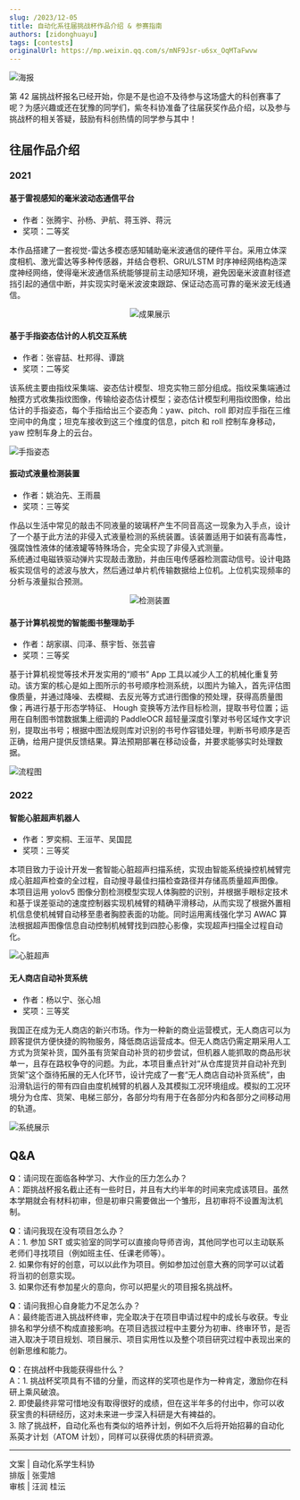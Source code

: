 ```yaml
---
slug: /2023/12-05
title: 自动化系往届挑战杯作品介绍 & 参赛指南
authors: [zidonghuayu]
tags: [contests]
originalUrl: https://mp.weixin.qq.com/s/mNF9Jsr-u6sx_OqMTaFwvw
---
```


![海报](img/1.webp)

第 42 届挑战杯报名已经开始，你是不是也迫不及待参与这场盛大的科创赛事了呢？为感兴趣或还在犹豫的同学们，紫冬科协准备了往届获奖作品介绍，以及参与挑战杯的相关答疑，鼓励有科创热情的同学参与其中！

<!--truncate-->

## 往届作品介绍

### 2021

#### 基于雷视感知的毫米波动态通信平台

- 作者：张腾宇、孙杨、尹航、蒋玉骅、蒋沅
- 奖项：二等奖

本作品搭建了一套视觉-雷达多模态感知辅助毫米波通信的硬件平台。采用立体深度相机、激光雷达等多种传感器，并结合卷积、GRU/LSTM 时序神经网络构造深度神经网络，使得毫米波通信系统能够提前主动感知环境，避免因毫米波直射径遮挡引起的通信中断，并实现实时毫米波波束跟踪、保证动态高可靠的毫米波无线通信。<center>

![成果展示](img/2.png)</center>

#### 基于手指姿态估计的人机交互系统

- 作者：张睿喆、杜邦得、谭跳
- 奖项：二等奖

该系统主要由指纹采集端、姿态估计模型、坦克实物三部分组成。指纹采集端通过触摸方式收集指纹图像，传输给姿态估计模型；姿态估计模型利用指纹图像，给出估计的手指姿态，每个手指给出三个姿态角：yaw、pitch、roll 即对应手指在三维空间中的角度；坦克车接收到这三个维度的信息，pitch 和 roll 控制车身移动，yaw 控制车身上的云台。

![手指姿态](img/3.png)

#### 振动式液量检测装置

- 作者：姚泊先、王雨晨
- 奖项：三等奖

作品以生活中常见的敲击不同液量的玻璃杯产生不同音高这一现象为入手点，设计了一个基于此方法的非侵入式液量检测的系统装置。该装置适用于如装有高毒性，强腐蚀性液体的储液罐等特殊场合，完全实现了非侵入式测量。  
系统通过电磁铁驱动弹片实现敲击激励，并由压电传感器检测震动信号。设计电路板实现信号的滤波与放大，然后通过单片机传输数据给上位机。上位机实现频率的分析与液量拟合预测。<center>

![检测装置](img/4.png)</center>

#### 基于计算机视觉的智能图书整理助手

- 作者：胡家祺、闫泽、蔡宇哲、张芸睿
- 奖项：三等奖

基于计算机视觉等技术开发实用的“顺书” App 工具以减少人工的机械化重复劳动。该方案的核心是如上图所示的书号顺序检测系统，以图片为输入，首先评估图像质量，并通过降噪、去模糊、去反光等方式进行图像的预处理，获得高质量图像；再进行基于形态学特征、 Hough 变换等方法作目标检测，提取书号位置；运用在自制图书馆数据集上细调的 PaddleOCR 超轻量深度引擎对书号区域作文字识别，提取出书号；根据中图法规则库对识别的书号作容错处理，判断书号顺序是否正确，给用户提供反馈结果。算法预期部署在移动设备，并要求能够实时处理数据。

![流程图](img/5.png)

### 2022

#### 智能心脏超声机器人

- 作者：罗奕桐、王洹芊、吴国昆
- 奖项：三等奖

本项目致力于设计开发一套智能心脏超声扫描系统，实现由智能系统操控机械臂完成心脏超声检查的全过程，自动搜寻最佳扫描检查路径并存储高质量超声图像。  
本项目运用 yolov5 图像分割检测模型实现人体胸腔的识别，并根据手眼标定技术和基于误差驱动的速度控制器实现机械臂的精确平滑移动，从而实现了根据外置相机信息使机械臂自动移至患者胸腔表面的功能。同时运用离线强化学习 AWAC 算法根据超声图像信息自动控制机械臂找到四腔心影像，实现超声扫描全过程自动化。

![心脏超声](img/6.png)

#### 无人商店自动补货系统

- 作者：杨以宁、张心旭
- 奖项：三等奖

我国正在成为无人商店的新兴市场。作为一种新的商业运营模式，无人商店可以为顾客提供方便快捷的购物服务，降低商店运营成本。但无人商店仍需定期采用人工方式为货架补货，国外虽有货架自动补货的初步尝试，但机器人能抓取的商品形状单一，且存在路权争夺的问题。为此，本项目重点针对“从仓库提货并自动补充到货架”这个亟待拓展的无人化环节，设计完成了一套“无人商店自动补货系统”，由沿滑轨运行的带有四自由度机械臂的机器人及其模拟工况环境组成。模拟的工况环境分为仓库、货架、电梯三部分，各部分均有用于在各部分内和各部分之间移动用的轨道。

![系统展示](img/7.png)

## Q&A

**Q**：请问现在面临各种学习、大作业的压力怎么办？  
A：距挑战杯报名截止还有一些时日，并且有大约半年的时间来完成该项目。虽然本学期就会有材料初审，但是初审只需要做出一个雏形，且初审将不设置淘汰机制。

**Q**：请问我现在没有项目怎么办？  
A：1. 参加 SRT 或实验室的同学可以直接向导师咨询，其他同学也可以主动联系老师们寻找项目（例如班主任、任课老师等）。  
2. 如果你有好的创意，可以以此作为项目。例如参加过创意大赛的同学可以试着将当初的创意实现。  
3. 如果你还有参加星火的意向，你可以把星火的项目报名挑战杯。

**Q**：请问我担心自身能力不足怎么办？  
A：最终能否进入挑战杯终审，完全取决于在项目申请过程中的成长与收获。专业排名和学分绩不构成直接影响。在项目选拔过程中主要分为初审、终审环节，是否进入取决于项目规划、项目展示、项目实用性以及整个项目研究过程中表现出来的创新思维和能力。

**Q**：在挑战杯中我能获得些什么？  
A：1. 挑战杯奖项具有不错的分量，而这样的奖项也是作为一种肯定，激励你在科研上乘风破浪。  
2. 即使最终非常可惜地没有取得很好的成绩，但在这半年多的付出中，你可以收获宝贵的科研经历，这对未来进一步深入科研是大有裨益的。  
3. 除了挑战杯，自动化系也有类似的培养计划，例如不久后将开始招募的自动化系英才计划（ATOM 计划），同样可以获得优质的科研资源。

---

文案 | 自动化系学生科协  
排版 | 张雯旭  
审核 | 汪润 桂沄
